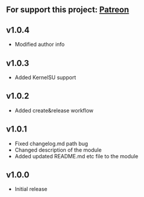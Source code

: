 For support this project: [Patreon](https://avalibeyaz.com/patreon)  
--------------
## v1.0.4  
- Modified author info
  
## v1.0.3  
- Added KernelSU support  
    
## v1.0.2  
- Added create&release workflow
  
## v1.0.1  
- Fixed changelog.md path bug  
- Changed description of the module  
- Added updated README.md etc file to the module  
  
## v1.0.0  
- Initial release  
